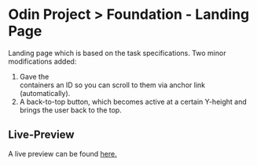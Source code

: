 # Odin Project > Foundation - Landing Page

Landing page which is based on the task specifications.
Two minor modifications added:

1. Gave the **<div>** containers an ID so you can scroll to them via anchor link (automatically).
2. A back-to-top button, which becomes active at a certain Y-height and brings the user back to the top.

## Live-Preview

A live preview can be found [here.](https://iparisienne.github.io/odin-projects/foundations/landing-page/index.html)
